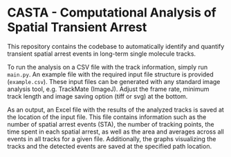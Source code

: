 # CASTA - Computational Analysis of Spatial Transient Arrest


This repository contains the codebase to automatically identify and quantify transient spatial arrest events in long-term single molecule tracks. 

To run the analysis on a CSV file with the track information, simply run `main.py`. An example file with the required input file structure is provided (`example.csv`). These input files can be generated with any standard image analysis tool, e.g. TrackMate (ImageJ). Adjust the frame rate, minimum track length and image saving option (tiff or svg) at the bottom.

As an output, an Excel file with the results of the analyzed tracks is saved at the location of the input file. This file contains information such as the number of spatial arrest events (STA), the number of tracking points, the time spent in each spatial arrest, as well as the area and averages across all events in all tracks for a given file.
Additionally, the graphs visualizing the tracks and the detected events are saved at the specified path location. 